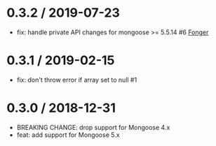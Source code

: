 0.3.2 / 2019-07-23
==================
 * fix: handle private API changes for mongoose >= 5.5.14 #6 [Fonger](https://github.com/Fonger)

0.3.1 / 2019-02-15
==================
 * fix: don't throw error if array set to null #1

0.3.0 / 2018-12-31
==================
 * BREAKING CHANGE: drop support for Mongoose 4.x
 * feat: add support for Mongoose 5.x
